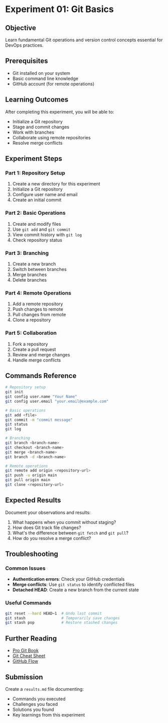 # Experiment 01: Git Basics

## Objective
Learn fundamental Git operations and version control concepts essential for DevOps practices.

## Prerequisites
- Git installed on your system
- Basic command line knowledge
- GitHub account (for remote operations)

## Learning Outcomes
After completing this experiment, you will be able to:
- Initialize a Git repository
- Stage and commit changes
- Work with branches
- Collaborate using remote repositories
- Resolve merge conflicts

## Experiment Steps

### Part 1: Repository Setup
1. Create a new directory for this experiment
2. Initialize a Git repository
3. Configure user name and email
4. Create an initial commit

### Part 2: Basic Operations
1. Create and modify files
2. Use `git add` and `git commit`
3. View commit history with `git log`
4. Check repository status

### Part 3: Branching
1. Create a new branch
2. Switch between branches
3. Merge branches
4. Delete branches

### Part 4: Remote Operations
1. Add a remote repository
2. Push changes to remote
3. Pull changes from remote
4. Clone a repository

### Part 5: Collaboration
1. Fork a repository
2. Create a pull request
3. Review and merge changes
4. Handle merge conflicts

## Commands Reference

```bash
# Repository setup
git init
git config user.name "Your Name"
git config user.email "your.email@example.com"

# Basic operations
git add <file>
git commit -m "commit message"
git status
git log

# Branching
git branch <branch-name>
git checkout <branch-name>
git merge <branch-name>
git branch -d <branch-name>

# Remote operations
git remote add origin <repository-url>
git push -u origin main
git pull origin main
git clone <repository-url>
```

## Expected Results
Document your observations and results:

1. What happens when you commit without staging?
2. How does Git track file changes?
3. What's the difference between `git fetch` and `git pull`?
4. How do you resolve a merge conflict?

## Troubleshooting

### Common Issues
- **Authentication errors**: Check your GitHub credentials
- **Merge conflicts**: Use `git status` to identify conflicted files
- **Detached HEAD**: Create a new branch from the current state

### Useful Commands
```bash
git reset --hard HEAD~1  # Undo last commit
git stash                # Temporarily save changes
git stash pop            # Restore stashed changes
```

## Further Reading
- [Pro Git Book](https://git-scm.com/book)
- [Git Cheat Sheet](https://education.github.com/git-cheat-sheet-education.pdf)
- [GitHub Flow](https://guides.github.com/introduction/flow/)

## Submission
Create a `results.md` file documenting:
- Commands you executed
- Challenges you faced
- Solutions you found
- Key learnings from this experiment